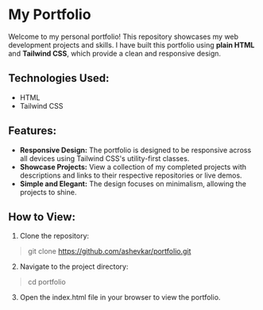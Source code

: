 # My Portfolio

Welcome to my personal portfolio! This repository showcases my web development projects and skills. I have built this portfolio using **plain HTML** and **Tailwind CSS**, which provide a clean and responsive design.

## Technologies Used:
- HTML
- Tailwind CSS

## Features:
- **Responsive Design:** The portfolio is designed to be responsive across all devices using Tailwind CSS's utility-first classes.
- **Showcase Projects:** View a collection of my completed projects with descriptions and links to their respective repositories or live demos.
- **Simple and Elegant:** The design focuses on minimalism, allowing the projects to shine.

## How to View:
1. Clone the repository:
> git clone https://github.com/ashevkar/portfolio.git
2. Navigate to the project directory:
> cd portfolio
3. Open the index.html file in your browser to view the portfolio.